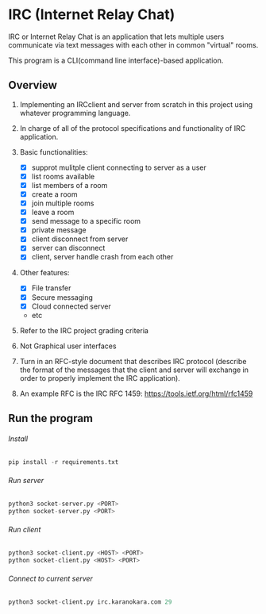 
# IRC (Internet Relay Chat)

IRC or Internet Relay Chat is an application that lets multiple users communicate via text messages with each other in common "virtual" rooms.

This program is a CLI(command line interface)-based application.

## Overview
1. Implementing an IRCclient and server from scratch in this project using whatever programming language.

2. In charge of all of the protocol specifications and functionality of IRC application. 

3. Basic functionalities:
    + [x] supprot mulitple client connecting to server as a user
    + [x] list rooms available
    + [x] list members of a room
    + [x] create a room
    + [x] join multiple rooms
    + [x] leave a room
    + [x] send message to a specific room
    + [x] private message
    + [x] client disconnect from server
    + [x] server can disconnect 
    + [x] client, server handle crash from each other

4. Other features:
    + [x] File transfer
    + [x] Secure messaging
    + [x] Cloud connected server
    - etc

5. Refer to the IRC project grading criteria

6. Not Graphical user interfaces

7. Turn in an RFC-style document that describes IRC protocol (describe the format of the messages that the client and server will exchange in order to properly implement the IRC application). 

8. An example RFC is the IRC RFC 1459: https://tools.ietf.org/html/rfc1459


## Run the program

###### Install

``` py
pip install -r requirements.txt
```

###### Run server

``` py
python3 socket-server.py <PORT>
python socket-server.py <PORT>
```

###### Run client

``` py
python3 socket-client.py <HOST> <PORT>
python socket-client.py <HOST> <PORT>
```

###### Connect to current server

``` py
python3 socket-client.py irc.karanokara.com 29
```

